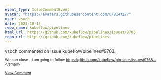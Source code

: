 ```yaml
---
event_type: IssueCommentEvent
avatar: "https://avatars.githubusercontent.com/u/814322?"
user: vsoch
date: 2023-10-13
repo_name: kubeflow/pipelines
html_url: https://github.com/kubeflow/pipelines/issues/9703
repo_url: https://github.com/kubeflow/pipelines
---
```


<a href='https://github.com/vsoch' target='_blank'>vsoch</a> commented on issue <a href='https://github.com/kubeflow/pipelines/issues/9703' target='_blank'>kubeflow/pipelines#9703</a>.

<small>We can close - I am going to follow https://github.com/kubeflow/pipelines/issues/9768...</small>

<a href='https://github.com/kubeflow/pipelines/issues/9703' target='_blank'>View Comment</a>